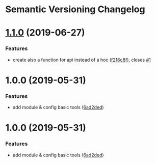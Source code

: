 # Semantic Versioning Changelog

# [1.1.0](https://github.com/elissaioskon/promise-minimum-time/compare/v1.0.0...v1.1.0) (2019-06-27)


### Features

* create also a function for api instead of a hoc ([f216c8f](https://github.com/elissaioskon/promise-minimum-time/commit/f216c8f)), closes [#1](https://github.com/elissaioskon/promise-minimum-time/issues/1)

# 1.0.0 (2019-05-31)


### Features

* add module & config basic tools ([6ad2ded](https://github.com/elissaioskon/promise-minimum-time/commit/6ad2ded))

# 1.0.0 (2019-05-31)


### Features

* add module & config basic tools ([6ad2ded](https://github.com/elissaioskon/promise-minimum-time/commit/6ad2ded))
